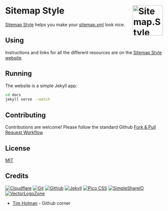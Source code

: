 
# Sitemap Style [<img alt="Sitemap.Style Logo" src="https://www.sitemap.style/favicon.svg" height="96" align="right" />](https://www.sitemap.style/)

[Sitemap Style](https://www.sitemap.style/) helps you make your [sitemap.xml](https://en.wikipedia.org/wiki/Sitemaps) look nice.

## Using

Instructions and links for all the different resources are on the [Sitemap Style website](https://www.sitemap.style/).

## Running

The website is a simple Jekyll app:
```bash
cd docs
jekyll serve --watch
```

## Contributing

Contributions are welcome!  Please follow the standard Github [Fork & Pull Request Workflow](https://gist.github.com/Chaser324/ce0505fbed06b947d962)

## License

[MIT](LICENSE.txt)

## Credits

[![Cloudflare](https://www.vectorlogo.zone/logos/cloudflare/cloudflare-ar21.svg)](https://www.cloudflare.com/ "Hosting")
[![Git](https://www.vectorlogo.zone/logos/git-scm/git-scm-ar21.svg)](https://git-scm.com/ "Version control")
[![Github](https://www.vectorlogo.zone/logos/github/github-ar21.svg)](https://github.com/ "Code hosting")
[![Jekyll](https://www.vectorlogo.zone/logos/jekyllrb/jekyllrb-ar21.svg)](https://www.jekyllrb.com/ "Static website builder")
[![Pico CSS](https://www.vectorlogo.zone/logos/picocss/picocss-ar21.svg)](https://picocss.com/ "CSS")
[![SimpleShareIO](https://www.vectorlogo.zone/logos/simpleshareio/simpleshareio-ar21.svg)](https://simpleshare.io/ "Share links")
[![VectorLogoZone](https://www.vectorlogo.zone/logos/vectorlogozone/vectorlogozone-ar21.svg)](https://www.vectorlogo.zone/ "Icons")

* [Tim Holman](https://tholman.com/github-corners/) - Github corner